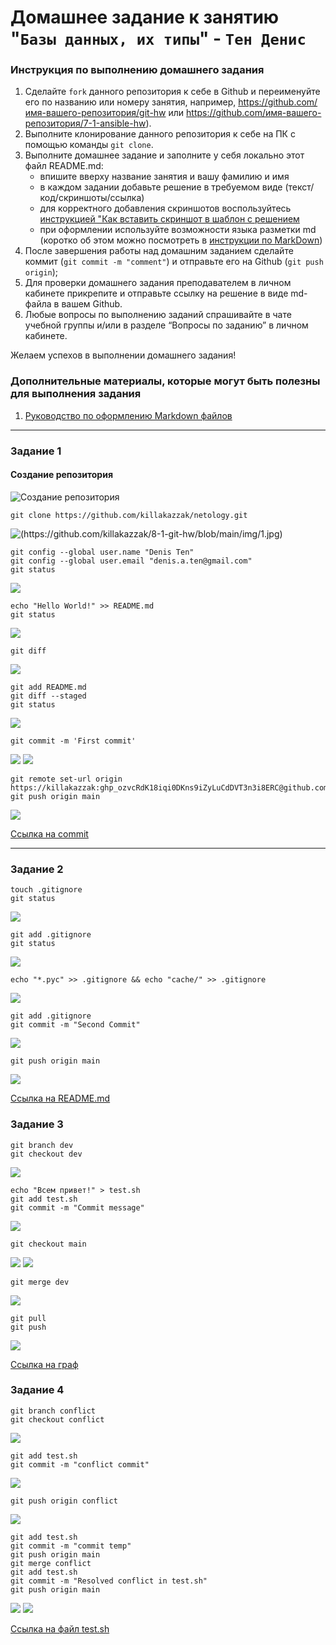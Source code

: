 # Домашнее задание к занятию "`Базы данных, их типы`" - `Тен Денис`


### Инструкция по выполнению домашнего задания

   1. Сделайте `fork` данного репозитория к себе в Github и переименуйте его по названию или номеру занятия, например, https://github.com/имя-вашего-репозитория/git-hw или  https://github.com/имя-вашего-репозитория/7-1-ansible-hw).
   2. Выполните клонирование данного репозитория к себе на ПК с помощью команды `git clone`.
   3. Выполните домашнее задание и заполните у себя локально этот файл README.md:
      - впишите вверху название занятия и вашу фамилию и имя
      - в каждом задании добавьте решение в требуемом виде (текст/код/скриншоты/ссылка)
      - для корректного добавления скриншотов воспользуйтесь [инструкцией "Как вставить скриншот в шаблон с решением](https://github.com/netology-code/sys-pattern-homework/blob/main/screen-instruction.md)
      - при оформлении используйте возможности языка разметки md (коротко об этом можно посмотреть в [инструкции  по MarkDown](https://github.com/netology-code/sys-pattern-homework/blob/main/md-instruction.md))
   4. После завершения работы над домашним заданием сделайте коммит (`git commit -m "comment"`) и отправьте его на Github (`git push origin`);
   5. Для проверки домашнего задания преподавателем в личном кабинете прикрепите и отправьте ссылку на решение в виде md-файла в вашем Github.
   6. Любые вопросы по выполнению заданий спрашивайте в чате учебной группы и/или в разделе “Вопросы по заданию” в личном кабинете.
   
Желаем успехов в выполнении домашнего задания!
   
### Дополнительные материалы, которые могут быть полезны для выполнения задания

1. [Руководство по оформлению Markdown файлов](https://gist.github.com/Jekins/2bf2d0638163f1294637#Code)

---

### Задание 1

#### Создание репозитория
![Создание репозитория](https://github.com/killakazzak/8-1-git-hw/blob/main/img/2024-02-28_16-32-21.jpg)

```
git clone https://github.com/killakazzak/netology.git
```
![(https://github.com/killakazzak/8-1-git-hw/blob/main/img/1.jpg)](https://github.com/killakazzak/8-1-git-hw/blob/main/img/1.png)
```
git config --global user.name "Denis Ten"
git config --global user.email "denis.a.ten@gmail.com"
git status
```
![](https://github.com/killakazzak/8-1-git-hw/blob/main/img/2.png)
```
echo "Hello World!" >> README.md
git status
```
![](https://github.com/killakazzak/8-1-git-hw/blob/main/img/3.png)
```
git diff
```
![](https://github.com/killakazzak/8-1-git-hw/blob/main/img/4.png)

```
git add README.md
git diff --staged
git status
```
![](https://github.com/killakazzak/8-1-git-hw/blob/main/img/6.png)
```
git commit -m 'First commit'
```
![](https://github.com/killakazzak/8-1-git-hw/blob/main/img/7.png)
![](https://github.com/killakazzak/8-1-git-hw/blob/main/img/8.png)
```
git remote set-url origin https://killakazzak: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@github.com/killakazzak/netology.git
git push origin main
```
![](https://github.com/killakazzak/8-1-git-hw/blob/main/img/9.png)

[Ссылка на commit](https://github.com/killakazzak/netology/commit/22f3d2506c1b15c3ab6f0682a188c405f8e54892)

---

### Задание 2

```
touch .gitignore
git status
```
![](https://github.com/killakazzak/8-1-git-hw/blob/main/img/21.png)
```
git add .gitignore
git status
```
![](https://github.com/killakazzak/8-1-git-hw/blob/main/img/22.png)
```
echo "*.pyc" >> .gitignore && echo "cache/" >> .gitignore
```
![](https://github.com/killakazzak/8-1-git-hw/blob/main/img/23.png)
```
git add .gitignore
git commit -m "Second Commit"
```
![](https://github.com/killakazzak/8-1-git-hw/blob/main/img/24.png)
```
git push origin main
```
![](https://github.com/killakazzak/8-1-git-hw/blob/main/img/25.png)

[Ссылка на README.md](https://github.com/killakazzak/netology/blob/0d2269d19d0a4587a9e5c471208812acfdc84ecc/README.md)

### Задание 3
```
git branch dev
git checkout dev
```
![](https://github.com/killakazzak/8-1-git-hw/blob/main/img/31.png)
```
echo "Всем привет!" > test.sh
git add test.sh
git commit -m "Commit message"
```
![](https://github.com/killakazzak/8-1-git-hw/blob/main/img/32.png)
```
git checkout main
```
![](https://github.com/killakazzak/8-1-git-hw/blob/main/img/33.png)
![](https://github.com/killakazzak/8-1-git-hw/blob/main/img/34.png)

```
git merge dev
```
![](https://github.com/killakazzak/8-1-git-hw/blob/main/img/35.png)
```
git pull
git push
```
![](https://github.com/killakazzak/8-1-git-hw/blob/main/img/36.png)

[Ссылка на граф](https://github.com/killakazzak/netology/network)
### Задание 4
```
git branch conflict
git checkout conflict
```
![](https://github.com/killakazzak/8-1-git-hw/blob/main/img/41.png)
```
git add test.sh
git commit -m "conflict commit"
```
![](https://github.com/killakazzak/8-1-git-hw/blob/main/img/42.png)
```
git push origin conflict
```
![](https://github.com/killakazzak/8-1-git-hw/blob/main/img/43.png)
```
git add test.sh
git commit -m "commit temp"
git push origin main
git merge conflict
git add test.sh
git commit -m "Resolved conflict in test.sh"
git push origin main
```
![](https://github.com/killakazzak/8-1-git-hw/blob/main/img/44.png)
![](https://github.com/killakazzak/8-1-git-hw/blob/main/img/45.png)

[Ссылка на файл test.sh](https://github.com/killakazzak/netology/blob/main/test.sh)





